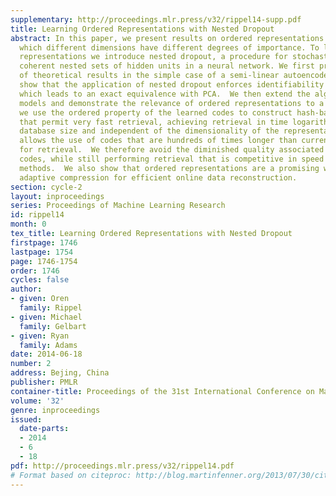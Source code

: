 ```yaml
---
supplementary: http://proceedings.mlr.press/v32/rippel14-supp.pdf
title: Learning Ordered Representations with Nested Dropout
abstract: In this paper, we present results on ordered representations of data in
  which different dimensions have different degrees of importance. To learn these
  representations we introduce nested dropout, a procedure for stochastically removing
  coherent nested sets of hidden units in a neural network. We first present a sequence
  of theoretical results in the simple case of a semi-linear autoencoder.  We rigorously
  show that the application of nested dropout enforces identifiability of the units,
  which leads to an exact equivalence with PCA.  We then extend the algorithm to deep
  models and demonstrate the relevance of ordered representations to a number of applications.  Specifically,
  we use the ordered property of the learned codes to construct hash-based data structures
  that permit very fast retrieval, achieving retrieval in time logarithmic in the
  database size and independent of the dimensionality of the representation. This
  allows the use of codes that are hundreds of times longer than currently feasible
  for retrieval.  We therefore avoid the diminished quality associated with short
  codes, while still performing retrieval that is competitive in speed with existing
  methods.  We also show that ordered representations are a promising way to learn
  adaptive compression for efficient online data reconstruction.
section: cycle-2
layout: inproceedings
series: Proceedings of Machine Learning Research
id: rippel14
month: 0
tex_title: Learning Ordered Representations with Nested Dropout
firstpage: 1746
lastpage: 1754
page: 1746-1754
order: 1746
cycles: false
author:
- given: Oren
  family: Rippel
- given: Michael
  family: Gelbart
- given: Ryan
  family: Adams
date: 2014-06-18
number: 2
address: Bejing, China
publisher: PMLR
container-title: Proceedings of the 31st International Conference on Machine Learning
volume: '32'
genre: inproceedings
issued:
  date-parts:
  - 2014
  - 6
  - 18
pdf: http://proceedings.mlr.press/v32/rippel14.pdf
# Format based on citeproc: http://blog.martinfenner.org/2013/07/30/citeproc-yaml-for-bibliographies/
---
```

